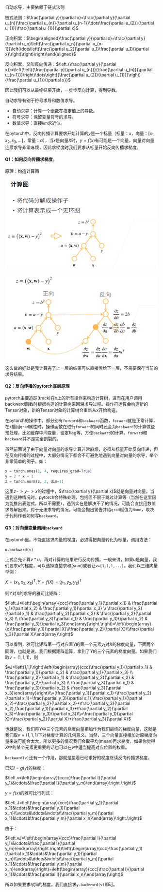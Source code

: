 自动求导，主要依赖于链式法则

链式法则：$\frac{\partial y}{\partial x}=\frac{\partial y}{\partial u_{n}}\frac{\partial u_{n}}{\partial u_{n-1}}\dots\frac{\partial u_{2}}{\partial u_{1}}\frac{\partial u_{1}}{\partial x}$

正向积累：$\begin{aligned}\frac{\partial y}{\partial x}=\frac{\partial y}{\partial u_n}\left(\frac{\partial u_n}{\partial u_{n-1}}\left(\dots\left(\frac{\partial u_2}{\partial u_1}\frac{\partial u_1}{\partial x}\right)\right)\right)\end{aligned}$

反向积累，又叫反向传递：$\left.{\frac{\partial y}{\partial x}}=\left(\left({\frac{\partial y}{\partial u_{n}}}{\frac{\partial u_{n}}{\partial u_{n-1}}}\right)\dots\right){\frac{\partial u_{2}}{\partial u_{1}}}\right){\frac{\partial u_{1}}{\partial x}}$

因此我们可以从最终结果开始，一步步反向计算，得到导数。

自动求导有别于符号求导和数值求导。

- 自动求导：计算一个函数在指定值上的导数。
- 符号求导：保留变量符号的求导。
- 数值求导：直接$lim$求近似。

在pytorch中，反向传播计算要求开始计算的$y$是一个标量（标量：$x$，向量：$[x_1,x_2,x_3,...]$，常量：$a$），当$x$是向量$X$时，$y=f(x)$有可能是一个向量，向量对向量连续求导非常麻烦，因此求梯度时我们要求从标量开始反向传播求梯度。

#### Q1：如何反向传播求梯度。

原理：构造计算图

![1697308812612](assets/1697308812612.png)

![1697308924143](assets/1697308924143.png)

这么做的好处是我计算完了上一层的结果可以直接传给下一层，不需要保存当前的求导结果。

#### Q2：反向传播的pytorch底层原理

pytorch主要追踪(track)在x上的所有操作来构造计算树，进而在用户调用backward函数时根据构造的计算树来回溯求导过程。操作符运算会构造新的Tensor对象，新的Tensor对象的计算树会重新从x开始构造。

在pytorch的操作中，都分别有`forward`和`backward`函数，`forward`就是正常计算，在x启用`grad`属性时，操作函数在进行`forward`的同时还会为`backward`的计算做些预处理，比如缓存中间变量，设定flag等，方便`backward`的计算。`forward`和`backward`并不是完全割裂的。

虽然前面说了由于向量对向量的求导计算非常麻烦，必须从标量开始反向传递，但在反向传播的过程中，大部分情况下都会不可避免地遇到向量对向量的求导，举个非常简单的例子，如：

```python
x = torch.ones(1, 4, requires_grad=True) 
y = 2 * x + 1
z = torch.norm(z, 2, dim=1)
```

这里$z->y->x$的过程中，$\frac{\partial y}{\partial x}$就是向量对向量。当遇到这种情况时，pytorch会特殊处理，包括但不限于跳过计算等（当然在这里因为能推出表达式，所以不需要），遇到实在是解决不了的情况，可能会直接用数值求导解出来。对于无法求导的情况，可能会抛出警告并给`grad`赋值为`None`，取决于代码作者如何写`backward`。

#### Q3：对向量变量调用`backward`

在pytorch里，不能直接求向量的梯度，必须得把向量转化为标量，调用方法：

`u.backward(v)`

上式会先计算$v*u$，再对计算的结果进行反向传播。一般来讲，如果$u$是向量，我们要求$u$的梯度，可以选择直接求和(sum)或者让`v=[1,1,1,...]`。我们以三维向量举例：

$X=(x_1,x_2,x_3)^T, Y=f(X)=(y_1,y_2,y_3)^T$

则Y对X的求导的雅可比矩阵：

$\left.J=\left(\begin{array}{ccc}\frac{\partial y_1}{\partial x_1} & \frac{\partial y_1}{\partial x_2} & \frac{\partial y_1}{\partial x_3} \\ \frac{\partial y_2}{\partial x_1} & \frac{\partial y_2}{\partial x_2} & \frac{\partial y_2}{\partial x_3} \\ \frac{\partial y_3}{\partial x_1} & \frac{\partial y_3}{\partial x_2} & \frac{\partial y_3}{\partial x_3}\end{array}\right.\right)=\left(\begin{array}{c}\frac{\partial y_1}{\partial X}\\\frac{\partial y_2}{\partial X}\\\frac{\partial y_3}{\partial X}\end{array}\right)$

可以看到，雅可比矩阵第一行对应着$Y$的第一个元素$y_1$对$X$的梯度向量，下面两个同理，也就是说，我们根据矩阵运算，拿到了$Y$的三个元素的梯度向量。如果我们取$v=(1,1,1)$，则

$vJ=\left(1,1,1\right)\left(\begin{array}{ccc}\frac{\partial y_1}{\partial x_1} & \frac{\partial y_1}{\partial x_2} & \frac{\partial y_1}{\partial x_3} \\ \frac{\partial y_2}{\partial x_1} & \frac{\partial y_2}{\partial x_2} & \frac{\partial y_2}{\partial x_3} \\ \frac{\partial y_3}{\partial x_1} & \frac{\partial y_3}{\partial x_2} & \frac{\partial y_3}{\partial x_3}\end{array}\right)\\=(\frac{\partial y_1}{\partial x_1}+\frac{\partial y_2}{\partial x_1}+\frac{\partial y_3}{\partial x_1},\frac{\partial y_1}{\partial x_2}+\frac{\partial y_2}{\partial x_2}+\frac{\partial y_3}{\partial x_2},\frac{\partial y_1}{\partial x_3}+\frac{\partial y_2}{\partial x_3}+\frac{\partial y_3}{\partial x_3})\\=\frac{\partial y_1}{\partial X}+\frac{\partial y_2}{\partial X}+\frac{\partial y_3}{\partial X}$

也就是说，我们将$Y$中三个元素的梯度向量相加作为我们最终的梯度向量，这就是我们取$v=(1,1,1)$下对梯度计算的几何意义。当然，三个向量直接相加对原梯度向量来说可能会太大，所以更多的情况我们会取平均(mean)再求梯度，如果你觉得$X$中的某个元素更重要的话也可以在$v$中适当提高对应位置的权重。

`backward(v)`还有一个作用，那就是接着已经求好的梯度继续反向传播求梯度。

已知$l=g(y)$的梯度：

$\left.v=\left(\begin{array}{cccc}\frac{\partial l}{\partial y_1}&\cdots&\frac{\partial l}{\partial y_m}\end{array}\right.\right)$

$y=f(x)$的雅可比行列式：

$\left.J=\left(\begin{array}{ccc}\frac{\partial y_1}{\partial x_1}&\cdots&\frac{\partial y_1}{\partial x_n}\\\vdots&\ddots&\vdots\\\frac{\partial y_m}{\partial x_1}&\cdots&\frac{\partial y_m}{\partial x_n}\end{array}\right.\right)$

由于：

$\left.vJ=\left(\begin{array}{ccc}\frac{\partial l}{\partial y_1}&\cdots&\frac{\partial l}{\partial y_m}\end{array}\right.\right)\left(\begin{array}{ccc}\frac{\partial y_1}{\partial x_1}&\cdots&\frac{\partial y_1}{\partial x_n}\\\vdots&\ddots&\vdots\\\frac{\partial y_m}{\partial x_1}&\cdots&\frac{\partial y_m}{\partial x_n}\end{array}\right)=\left(\begin{array}{ccc}\frac{\partial l}{\partial x_1}&\cdots&\frac{\partial l}{\partial x_n}\end{array}\right)$

所以如果要求$l​$对$x​$的梯度，我们直接求`y.backward(v)`即可。